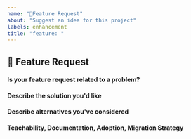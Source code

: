 ```yaml
---
name: "🍩Feature Request"
about: "Suggest an idea for this project"
labels: enhancement
title: "feature: "
---
```


<!--
Please don't ignore this template.

If you ignore it, we're just going to respond asking you to fill it out, which wastes everyone's time.
The more relevant information you can include, the faster we can find the issue and fix it without asking you for more info.
-->

## 🍩 Feature Request

#### Is your feature request related to a problem?
<!-- A clear & concise description of what the problem is. (e.g. I have an issue when [...]). -->

#### Describe the solution you'd like
<!-- A clear & concise description of what you want to happen. Add any considered drawbacks. -->

#### Describe alternatives you've considered
<!-- A clear & concise description of any alternative solutions or features you've considered. -->

#### Teachability, Documentation, Adoption, Migration Strategy
<!-- If you can, explain how users will be able to use this and possibly write out a
version of the docs.

Maybe a screenshot or design? -->
